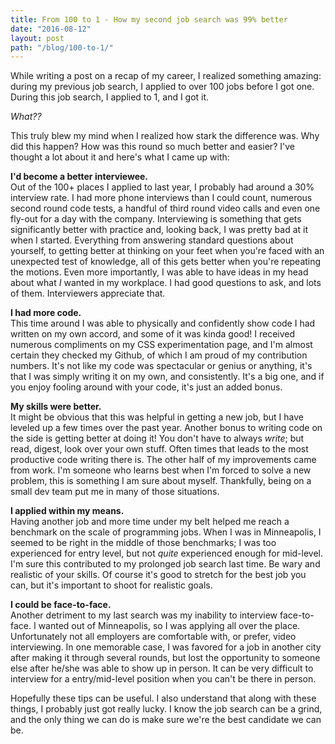 ```yaml
---
title: From 100 to 1 - How my second job search was 99% better
date: "2016-08-12"
layout: post
path: "/blog/100-to-1/"
---
```


While writing a post on a recap of my career, I realized something amazing: during my previous job search, I applied to over 100 jobs before I got one. During this job search, I applied to 1, and I got it.

*What??*

This truly blew my mind when I realized how stark the difference was. Why did this happen? How was this round so much better and easier? I've thought a lot about it and here's what I came up with:

**I'd become a better interviewee.**  
Out of the 100+ places I applied to last year, I probably had around a 30% interview rate. I had more phone interviews than I could count, numerous second round code tests, a handful of third round video calls and even one fly-out for a day with the company. Interviewing is something that gets significantly better with practice and, looking back, I was pretty bad at it when I started. Everything from answering standard questions about yourself, to getting better at thinking on your feet when you're faced with an unexpected test of knowledge, all of this gets better when you're repeating the motions. Even more importantly, I was able to have ideas in my head about what *I* wanted in my workplace. I had good questions to ask, and lots of them. Interviewers appreciate that.

**I had more code.**  
This time around I was able to physically and confidently show code I had written on my own accord, and some of it was kinda good! I received numerous compliments on my CSS experimentation page, and I'm almost certain they checked my Github, of which I am proud of my contribution numbers. It's not like my code was spectacular or genius or anything, it's that I was simply writing it on my own, and consistently. It's a big one, and if you enjoy fooling around with your code, it's just an added bonus.

**My skills were better.**  
It might be obvious that this was helpful in getting a new job, but I have leveled up a few times over the past year. Another bonus to writing code on the side is getting better at doing it! You don't have to always *write*; but read, digest, look over your own stuff. Often times that leads to the most productive code writing there is. The other half of my improvements came from work. I'm someone who learns best when I'm forced to solve a new problem, this is something I am sure about myself. Thankfully, being on a small dev team put me in many of those situations.

**I applied within my means.**  
Having another job and more time under my belt helped me reach a benchmark on the scale of programming jobs. When I was in Minneapolis, I seemed to be right in the middle of those benchmarks; I was too experienced for entry level, but not *quite* experienced enough for mid-level. I'm sure this contributed to my prolonged job search last time. Be wary and realistic of your skills. Of course it's good to stretch for the best job you can, but it's important to shoot for realistic goals.

**I could be face-to-face.**  
Another detriment to my last search was my inability to interview face-to-face. I wanted out of Minneapolis, so I was applying all over the place. Unfortunately not all employers are comfortable with, or prefer, video interviewing. In one memorable case, I was favored for a job in another city after making it through several rounds, but lost the opportunity to someone else after he/she was able to show up in person. It can be very difficult to interview for a entry/mid-level position when you can't be there in person.

Hopefully these tips can be useful. I also understand that along with these things, I probably just got really lucky. I know the job search can be a grind, and the only thing we can do is make sure we're the best candidate we can be.

